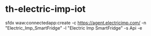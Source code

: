 # th-electric-imp-iot

sfdx waw:connectedapp:create -c https://agent.electricimp.com/<ENDPOINT> -n "Electric_Imp_SmartFridge" -l "Electric Imp SmartFridge" -s Api -e <youremail>

